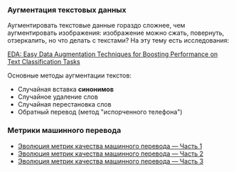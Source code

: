 ### Аугментация текстовых данных
Аугментировать текстовые данные гораздо сложнее, чем аугментировать изображения:
изображение можно сжать, повернуть, отзеркалить, но что делать с текстами?
На эту тему есть исследования:

[EDA: Easy Data Augmentation Techniques for Boosting Performance on Text Classification Tasks](https://arxiv.org/abs/1901.11196)

Основные методы аугментации текстов:
* Случайная вставка **синонимов**
* Случайное удаление слов
* Случайная перестановка слов
* Обратный перевод (метод "испорченного телефона")

### Метрики машинного перевода
* [Эволюция метрик качества машинного перевода — Часть 1](https://habr.com/ru/articles/745642/)
* [Эволюция метрик качества машинного перевода — Часть 2](https://habr.com/ru/articles/748496/)
* [Эволюция метрик качества машинного перевода — Часть 3](https://habr.com/ru/articles/758522/)

